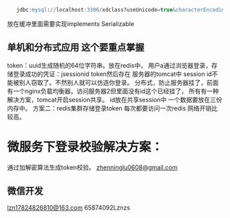 ```sql
   jdbc:mysql://localhost:3306/xdclass?useUnicode=true&characterEncoding=UTF-8&useJDBCCompliantTimezoneShift=true&useLegacyDatetimeCode=false&serverTimezone=UTC 
   ```
   放在缓冲里面需要实现implements Serializable
   
   ## 单机和分布式应用 这个要重点掌握
   token：uuid生成随机的64位字符串。放在redis中，
   用户a通过浏览器登录，存储登录成功的凭证：jsessionid token然后存在
   服务器的tomcat中 
   session id不能被别人窃取了。不然别人就可以仿造你登录。
   分布式，防止服务器挂了，前面有一个nginx负载均衡器。访问服务器2但里面没有id这个已经挂了，
   所有有一种解决方案，tomcat开启session共享。 id放在共享session中
   一个数据要放在三份内存中。
   方案二：redis集群存储登录token 每次都要访问一次redis 网络开销比较高。
   # 微服务下登录校验解决方案：
   通过加解密算法生成token校验。 
   zhenninglu0608@gmail.com
   ## 微信开发
lzn17824826810@163.com
65874092Lznzs
   
   
    